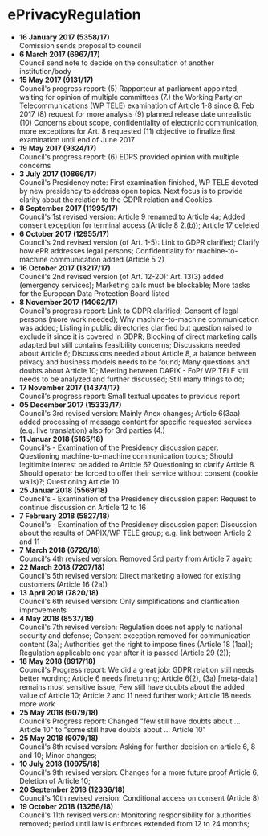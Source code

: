 
# ePrivacyRegulation

- **16 January 2017 (5358/17)**\
Comission sends proposal to council
- **6 March 2017 (6967/17)**\
Council send note to decide on the consultation of another institution/body
- **15 May 2017 (9131/17)**\
Council's progress report: (5) Rapporteur at parliament appointed, waiting for opinion of multiple committees (7.)  the Working
Party on Telecommunications (WP TELE) examination of Article 1-8 since 8. Feb 2017 (8) request for more analysis (9) planned release date unrealistic (10) Concerns about scope, confidentiality of electronic communication, more exceptions for Art. 8 requested (11) objective to finalize first examination until end of June 2017
- **19 May 2017 (9324/17)**\
Council's progress report: (6) EDPS provided opinion with multiple concerns
- **3 July 2017 (10866/17)**\
Council's Presidency note: First examination finished, WP TELE devoted by new presidency to address open topics. Next focus is to provide clarity about the relation to the GDPR relation and Cookies. 
- **8 September 2017 (11995/17)**\
Council's 1st revised version: Article 9 renamed to Article 4a; Added consent exception for terminal access (Article 8 2.(b)); Article 17 deleted
- **6 October 2017 (12955/17)**\
Council's 2nd revised version (of Art. 1-5): Link to GDPR clarified; Clarify how ePR addresses legal persons; Confidentiality for machine-to-machine communication added (Article 5 2)
- **16 October 2017 (13217/17)**\
Council's 2nd revised version (of Art. 12-20): Art. 13(3) added (emergency services); Marketing calls must be blockable; More tasks for the European Data Protection Board listed
- **8 November 2017 (14062/17)**\
Council's progress report: Link to GDPR clarified; Consent of legal persons (more work needed); Why machine-to-machine communication was added; Listing in public directories clarified but question raised to exclude it since it is covered in GDPR; Blocking of direct marketing calls adapted but still contains feasibility concerns; Discussions needed about Article 6; Discussions needed about Article 8, a balance between privacy and business models needs to be found; Many questions and doubts about Article 10; Meeting between DAPIX - FoP/ WP TELE still needs to be analyzed and further discussed; Still many things to do;
- **17 November 2017 (14374/17)**\
Council's progress report: Small textual updates to previous report
- **05 December 2017 (15333/17)**\
Council's 3rd revised version: Mainly Anex changes; Article 6(3aa) added processing of message content for specific requested services (e.g. live translation) also for 3rd parties (4.)
- **11 Januar 2018 (5165/18)**\
Council's - Examination of the Presidency discussion paper: Questioning machine-to-machine communication topics; Should legitimite interest be added to Article 6? Questioning to clarify Article 8. Should operator be forced to offer their service without consent (cookie walls)?; Questioning Article 10.
- **25 Januar 2018 (5569/18)**\
Council's - Examination of the Presidency discussion paper: Request to continue discussion on Article 12 to 16
- **7 February 2018 (5827/18)**\
Council's - Examination of the Presidency discussion paper: Discussion about the results of DAPIX/WP TELE group; e.g. link between Article 2 and 11
- **7 March 2018 (6726/18)**\
Council's 4th revised version: Removed 3rd party from Article 7 again; 
- **22 March 2018 (7207/18)**\
Council's 5th revised version: Direct marketing allowed for existing customers (Article 16 (2a))
- **13 April 2018 (7820/18)**\
Council's 6th revised version: Only simplifications and clarification improvements
- **4 May 2018 (8537/18)**\
Council's 7th revised version: Regulation does not apply to national security and defense; Consent exception removed for communication content (3a); Authorities get the right to impose fines (Article 18 (1aa)); Regulation applicable one year after it is passed (Article 29 (2));
- **18 May 2018 (8917/18)**\
Council's Progress report: We did a great job; GDPR relation still needs better wording; Article 6 needs finetuning; Article 6(2), (3a) [meta-data] remains most sensitive issue; Few still have doubts about the added value of Article 10; Article 2 and 11 need further work; Article 18 needs more work
- **25 May 2018 (9079/18)**\
Council's Progress report: Changed "few still have doubts about ... Article 10" to "some still have doubts about ... Article 10"
- **25 May 2018 (9079/18)**\
Council's 8th revised version: Asking for further decision on article 6, 8 and 10; Minor changes;
- **10 July 2018 (10975/18)**\
Council's 9th revised version: Changes for a more future proof Article 6; Deletion of Article 10; 
- **20 September 2018 (12336/18)**\
Council's 10th revised version: Conditional access on consent (Article 8)
- **19 October 2018 (13256/18)**\
Council's 11th revised version: Monitoring responsibility for authorities removed; period until law is enforces extended from 12 to 24 months;
